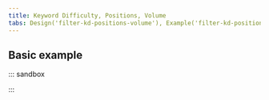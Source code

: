 ```yaml
---
title: Keyword Difficulty, Positions, Volume
tabs: Design('filter-kd-positions-volume'), Example('filter-kd-positions-volume-code')
---
```


## Basic example

::: sandbox

<script lang="tsx">
  export Demo from 'stories/patterns/filters/filter-kd-positions-volume/docs/examples/basic-example.tsx';
</script>

:::
